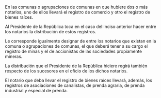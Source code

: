 En las comunas o agrupaciones de comunas en que hubiere dos o más notarios, uno de ellos llevará el registro de comercio y otro el registro de bienes raíces.

Al Presidente de la República toca en el caso del inciso anterior hacer entre los notarios la distribución de estos registros.

Le corresponde igualmente designar de entre los notarios que existan en la comuna o agrupaciones de comunas, el que deberá tener a su cargo el registro de minas y el de accionistas de las sociedades propiamente mineras.

La distribución que el Presidente de la República hiciere regirá también respecto de los sucesores en el oficio de los dichos notarios.

El notario que deba llevar el registro de bienes raíces llevará, además, los registros de asociaciones de canalistas, de prenda agraria, de prenda industrial y especial de prenda.
